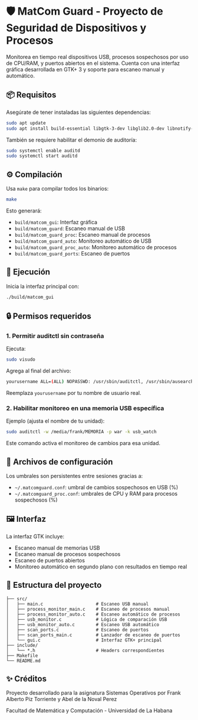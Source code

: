 
# 🛡️ MatCom Guard - Proyecto de Seguridad de Dispositivos y Procesos

Monitorea en tiempo real dispositivos USB, procesos sospechosos por uso de CPU/RAM, y puertos abiertos en el sistema. Cuenta con una interfaz gráfica desarrollada en GTK+ 3 y soporte para escaneo manual y automático.

## 📦 Requisitos

Asegúrate de tener instaladas las siguientes dependencias:

```bash
sudo apt update
sudo apt install build-essential libgtk-3-dev libglib2.0-dev libnotify-bin auditd
```

También se requiere habilitar el demonio de auditoría:

```bash
sudo systemctl enable auditd
sudo systemctl start auditd
```

## ⚙️ Compilación

Usa `make` para compilar todos los binarios:

```bash
make
```

Esto generará:

- `build/matcom_gui`: Interfaz gráfica
- `build/matcom_guard`: Escaneo manual de USB
- `build/matcom_guard_proc`: Escaneo manual de procesos
- `build/matcom_guard_auto`: Monitoreo automático de USB
- `build/matcom_guard_proc_auto`: Monitoreo automático de procesos
- `build/matcom_guard_ports`: Escaneo de puertos

## 🚀 Ejecución

Inicia la interfaz principal con:

```bash
./build/matcom_gui
```

## 🔒 Permisos requeridos

### 1. Permitir auditctl sin contraseña

Ejecuta:

```bash
sudo visudo
```

Agrega al final del archivo:

```bash
yourusername ALL=(ALL) NOPASSWD: /usr/sbin/auditctl, /usr/sbin/ausearch
```

Reemplaza `yourusername` por tu nombre de usuario real.

### 2. Habilitar monitoreo en una memoria USB específica

Ejemplo (ajusta el nombre de tu unidad):

```bash
sudo auditctl -w /media/frank/MEMORIA -p war -k usb_watch
```

Este comando activa el monitoreo de cambios para esa unidad.

## 🧪 Archivos de configuración

Los umbrales son persistentes entre sesiones gracias a:

- `~/.matcomguard.conf`: umbral de cambios sospechosos en USB (%)
- `~/.matcomguard_proc.conf`: umbrales de CPU y RAM para procesos sospechosos (%)

## 🖼️ Interfaz

La interfaz GTK incluye:

- Escaneo manual de memorias USB
- Escaneo manual de procesos sospechosos
- Escaneo de puertos abiertos
- Monitoreo automático en segundo plano con resultados en tiempo real

## 📁 Estructura del proyecto

```
├── src/
│   ├── main.c                    # Escaneo USB manual
│   ├── process_monitor_main.c    # Escaneo de procesos manual
│   ├── process_monitor_auto.c    # Escaneo automático de procesos
│   ├── usb_monitor.c             # Lógica de comparación USB
│   ├── usb_monitor_auto.c        # Escaneo USB automático
│   ├── scan_ports.c              # Escaneo de puertos
│   ├── scan_ports_main.c         # Lanzador de escaneo de puertos
│   └── gui.c                     # Interfaz GTK+ principal
├── include/
│   └── *.h                       # Headers correspondientes
├── Makefile
└── README.md
```

## ✨ Créditos

Proyecto desarrollado para la asignatura Sistemas Operativos  por Frank Alberto Piz Torriente y Abel de la Noval Perez

Facultad de Matemática y Computación - Universidad de La Habana
